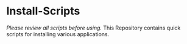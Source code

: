 # Install-Scripts
*Please review all scripts before using.*
This Repository contains quick scripts for installing various applications.

